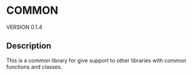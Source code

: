 # COMMON

VERSION 0.1.4

## Description

This is a common library for give support to other libraries with common functions and classes.